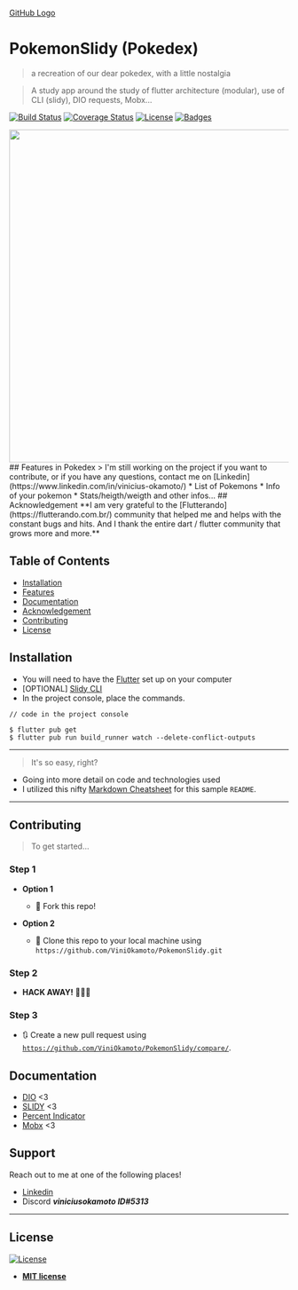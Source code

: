 [GitHub Logo](assets/images/PokemonSlidy.png)
# PokemonSlidy (Pokedex)

> a recreation of our dear pokedex, with a little nostalgia

> A study app around the study of flutter architecture (modular), use of CLI (slidy), DIO requests, Mobx...



[![Build Status](http://img.shields.io/travis/badges/badgerbadgerbadger.svg?style=flat-square)](https://travis-ci.org/badges/badgerbadgerbadger) [![Coverage Status](http://img.shields.io/coveralls/badges/badgerbadgerbadger.svg?style=flat-square)](https://coveralls.io/r/badges/badgerbadgerbadger) [![License](http://img.shields.io/:license-mit-blue.svg?style=flat-square)](http://badges.mit-license.org) [![Badges](http://img.shields.io/:badges-4/4-ff6799.svg?style=flat-square)](https://github.com/badges/badgerbadgerbadger)

<img src ="assets/images/PokeApresentacao.gif" height="600em"/>
## Features in Pokedex
> I'm still working on the project if you want to contribute, or if you have any questions, contact me on [Linkedin](https://www.linkedin.com/in/vinicius-okamoto/)
* List of Pokemons
* Info of your pokemon
* Stats/heigth/weigth and other infos...
## Acknowledgement
**I am very grateful to the [Flutterando](https://flutterando.com.br/) community that helped me and helps with the constant bugs and hits. And I thank the entire dart / flutter community that grows more and more.**

## Table of Contents

- [Installation](#installation)
- [Features](#features)
- [Documentation](#Documentation)
- [Acknowledgement](#Acknowledgement)
- [Contributing](#Contributing)
- [License](#license)




## Installation

- You will need to have the [Flutter](https://flutter.dev/docs/get-started/install) set up on your computer 
- [OPTIONAL] [Slidy CLI](https://github.com/Flutterando/slidy)
- In the project console, place the commands.

```shell
// code in the project console
 
$ flutter pub get
$ flutter pub run build_runner watch --delete-conflict-outputs
```

---

> It's so easy, right?



- Going into more detail on code and technologies used
- I utilized this nifty <a href="https://github.com/adam-p/markdown-here/wiki/Markdown-Cheatsheet" target="_blank">Markdown Cheatsheet</a> for this sample `README`.

---

## Contributing

> To get started...

### Step 1

- **Option 1**
    - 🍴 Fork this repo!

- **Option 2**
    - 👯 Clone this repo to your local machine using `https://github.com/ViniOkamoto/PokemonSlidy.git`

### Step 2

- **HACK AWAY!** 🔨🔨🔨

### Step 3

- 🔃 Create a new pull request using <a href="https://github.com/joanaz/ViniOkamoto/compare/" target="_blank">`https://github.com/ViniOkamoto/PokemonSlidy/compare/`</a>.

## Documentation
* [DIO](https://pub.dev/documentation/dio/latest/) <3 
* [SLIDY](https://github.com/Flutterando/slidy) <3
* [Percent Indicator](https://pub.dev/packages/percent_indicator)
* [Mobx](https://mobx.js.org/README.html) <3

## Support

Reach out to me at one of the following places!

- [Linkedin]()
- Discord ***viniciusokamoto ID#5313***

---

## License

[![License](http://img.shields.io/:license-mit-blue.svg?style=flat-square)](http://badges.mit-license.org)

- **[MIT license](http://opensource.org/licenses/mit-license.php)**
